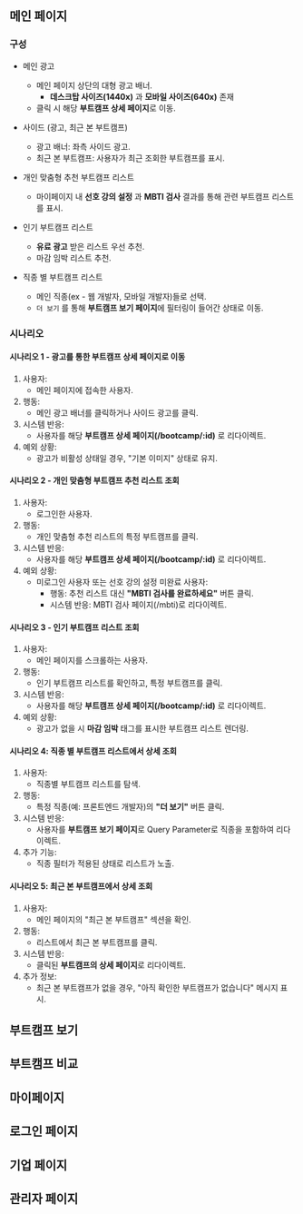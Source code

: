 
## 메인 페이지

### 구성
- 메인 광고
	- 메인 페이지 상단의 대형 광고 배너.
		- **데스크탑 사이즈(1440x)** 과 **모바일 사이즈(640x)** 존재
	- 클릭 시 해당 **부트캠프 상세 페이지**로 이동.
	  
- 사이드 (광고, 최근 본 부트캠프)
	- 광고 배너: 좌측 사이드 광고.
	- 최근 본 부트캠프: 사용자가 최근 조회한 부트캠프를 표시.
	  
- 개인 맞춤형 추천 부트캠프 리스트
	- 마이페이지 내 **선호 강의 설정** 과 **MBTI 검사** 결과를 통해 관련 부트캠프 리스트를 표시.
	  
- 인기 부트캠프 리스트 
	- **유료 광고** 받은 리스트 우선 추천.
	- 마감 임박 리스트 추천.
	  
- 직종 별 부트캠프 리스트
	- 메인 직종(ex - 웹 개발자, 모바일 개발자)들로 선택.
	- `더 보기` 를 통해 **부트캠프 보기 페이지**에 필터링이 들어간 상태로 이동.

### 시나리오
#### 시나리오 1 - 광고를 통한 부트캠프 상세 페이지로 이동
1. 사용자: 
   - 메인 페이지에 접속한 사용자.
2. 행동:
   - 메인 광고 배너를 클릭하거나 사이드 광고를 클릭.
3. 시스템 반응:
   - 사용자를 해당 **부트캠프 상세 페이지(/bootcamp/:id)** 로 리다이렉트.
4. 예외 상황:
   - 광고가 비활성 상태일 경우, "기본 이미지" 상태로 유지.

#### 시나리오 2 - 개인 맞춤형 부트캠프 추천 리스트 조회
1. 사용자: 
   - 로그인한 사용자.
2. 행동:
   - 개인 맞춤형 추천 리스트의 특정 부트캠프를 클릭.
3. 시스템 반응:
   - 사용자를 해당 **부트캠프 상세 페이지(/bootcamp/:id)** 로 리다이렉트.
4. 예외 상황:
   - 미로그인 사용자 또는 선호 강의 설정 미완료 사용자:
	   - 행동: 추천 리스트 대신 **"MBTI 검사를 완료하세요"** 버튼 클릭.
	   - 시스템 반응: MBTI 검사 페이지(/mbti)로 리다이렉트.

#### 시나리오 3 - 인기 부트캠프 리스트 조회
1. 사용자: 
   - 메인 페이지를 스크롤하는 사용자.
2. 행동:
   - 인기 부트캠프 리스트를 확인하고, 특정 부트캠프를 클릭.
3. 시스템 반응:
   - 사용자를 해당 **부트캠프 상세 페이지(/bootcamp/:id)** 로 리다이렉트.
4. 예외 상황:
   - 광고가 없을 시 **마감 임박** 태그를 표시한 부트캠프 리스트 렌더링.

#### 시나리오 4: 직종 별 부트캠프 리스트에서 상세 조회
1. 사용자: 
   - 직종별 부트캠프 리스트를 탐색.
2. 행동:
   - 특정 직종(예: 프론트엔드 개발자)의 **"더 보기"** 버튼 클릭.
3. 시스템 반응:
   - 사용자를 **부트캠프 보기 페이지**로 Query Parameter로 직종을 포함하여 리다이렉트.
4. 추가 기능:
   - 직종 필터가 적용된 상태로 리스트가 노출.

#### 시나리오 5: 최근 본 부트캠프에서 상세 조회
1. 사용자: 
   - 메인 페이지의 "최근 본 부트캠프" 섹션을 확인.
2. 행동:
   - 리스트에서 최근 본 부트캠프를 클릭.
3. 시스템 반응:
   - 클릭된 **부트캠프의 상세 페이지**로 리다이렉트.
4. 추가 정보:
   - 최근 본 부트캠프가 없을 경우, "아직 확인한 부트캠프가 없습니다" 메시지 표시.
## 부트캠프 보기

## 부트캠프 비교

## 마이페이지

## 로그인 페이지

## 기업 페이지

## 관리자 페이지



